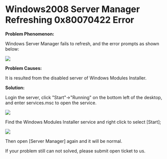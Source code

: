 # Windows2008 Server Manager Refreshing 0x80070422 Error 
**Problem Phenomenon:**

Windows Server Manager fails to refresh, and the error prompts as shown below:

![](https://github.com/jdcloudcom/cn/blob/edit/image/Elastic-Compute/Virtual-Machine/Windows/Windows2008%E6%9C%8D%E5%8A%A1%E5%99%A8%E7%AE%A1%E7%90%86%E5%99%A8%E5%88%B7%E6%96%B0%E6%8A%A50x80070422%E9%94%99%E8%AF%AF01.png)

**Problem Causes:**

It is resulted from the disabled server of Windows Modules Installer.



**Solution:**

Login the server, click "Start"->"Running" on the bottom left of the desktop, and enter services.msc to open the service.

![](https://github.com/jdcloudcom/cn/blob/edit/image/Elastic-Compute/Virtual-Machine/Windows/Windows2008%E6%9C%8D%E5%8A%A1%E5%99%A8%E7%AE%A1%E7%90%86%E5%99%A8%E5%88%B7%E6%96%B0%E6%8A%A50x80070422%E9%94%99%E8%AF%AF02.png)

Find the Windows Modules Installer service and right click to select [Start];

![](https://github.com/jdcloudcom/cn/blob/edit/image/Elastic-Compute/Virtual-Machine/Windows/Windows2008%E6%9C%8D%E5%8A%A1%E5%99%A8%E7%AE%A1%E7%90%86%E5%99%A8%E5%88%B7%E6%96%B0%E6%8A%A50x80070422%E9%94%99%E8%AF%AF03.png)

Then open [Server Manager] again and it will be normal.



If your problem still can not solved, please submit open ticket to us.
